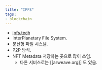 ```yaml
---
title: "IPFS"
tags:
- blockchain
---
```

- [ipfs.tech](https://ipfs.tech/)
- InterPlanetary File System. 
- 분산형 파일 시스템.
- P2P 방식. 
- NFT Metadata 저장하는 곳으로 많이 쓰임. 
	- 다른 서비스로는  [[arweave.org]] 도 있음.